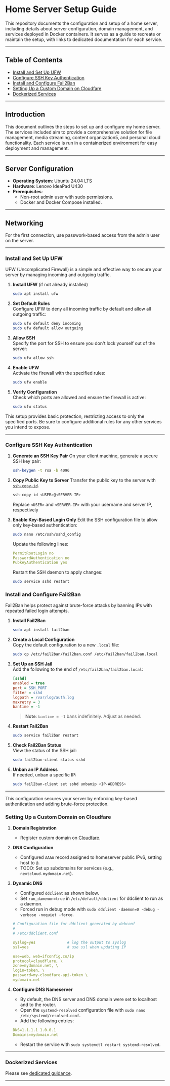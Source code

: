 # Home Server Setup Guide

This repository documents the configuration and setup of a home server, including details about server configuration, domain management, and services deployed in Docker containers. It serves as a guide to recreate or maintain the setup, with links to dedicated documentation for each service.

---

## Table of Contents

- [Install and Set Up UFW](#install-and-set-up-ufw)
- [Configure SSH Key Authentication](#configure-ssh-key-authentication)
- [Install and Configure Fail2Ban](#install-and-configure-fail2ban)
- [Setting Up a Custom Domain on Cloudfare](#setting-up-a-custom-domain-on-cloudfare)
- [Dockerized Services](#dockerized-services)
  
---

## Introduction

This document outlines the steps to set up and configure my home server. The services included aim to provide a comprehensive solution for file management, media streaming, content organization5, and personal cloud functionality. Each service is run in a containerized environment for easy deployment and management.

---

## Server Configuration

- **Operating System**: Ubuntu 24.04 LTS
- **Hardware**: Lenovo IdeaPad U430
- **Prerequisites**:
  - Non-root admin user with sudo permissions.
  - Docker and Docker Compose installed.

---

## Networking

For the first connection, use passwork-based access from the admin user on the server.

---

### Install and Set Up UFW

UFW (Uncomplicated Firewall) is a simple and effective way to secure your server by managing incoming and outgoing traffic.

1. **Install UFW** (if not already installed)  

   ```bash
   sudo apt install ufw
   ```

1. **Set Default Rules**  
   Configure UFW to deny all incoming traffic by default and allow all outgoing traffic:  

   ```bash
   sudo ufw default deny incoming
   sudo ufw default allow outgoing
   ```

1. **Allow SSH**  
   Specify the port for SSH to ensure you don't lock yourself out of the server:  

   ```bash
   sudo ufw allow ssh
   ```

1. **Enable UFW**  
   Activate the firewall with the specified rules:  

   ```bash
   sudo ufw enable
   ```

1. **Verify Configuration**  
   Check which ports are allowed and ensure the firewall is active:  

   ```bash
   sudo ufw status
   ```

This setup provides basic protection, restricting access to only the specified ports. Be sure to configure additional rules for any other services you intend to expose.

---

### Configure SSH Key Authentication

1. **Generate an SSH Key Pair**
   On your client machine, generate a secure SSH key pair:  

   ```bash
   ssh-keygen -t rsa -b 4096
   ```

1. **Copy Public Key to Server**
   Transfer the public key to the server with [`ssh-copy-id`](https://linux.die.net/man/1/ssh-copy-id).  

   ```bash
   ssh-copy-id <USER>@<SERVER-IP>
   ```

   Replace `<USER>` and `<SERVER-IP>` with your username and server IP, respectively

1. **Enable Key-Based Login Only**
   Edit the SSH configuration file to allow only key-based authentication:  

   ```bash
   sudo nano /etc/ssh/sshd_config
   ```

   Update the following lines:  

   ```yml
   PermitRootLogin no
   PasswordAuthentication no
   PubkeyAuthentication yes
   ```

   Restart the SSH daemon to apply changes:  

   ```bash
   sudo service sshd restart
   ```

### Install and Configure Fail2Ban

Fail2Ban helps protect against brute-force attacks by banning IPs with repeated failed login attempts.

1. **Install Fail2Ban**  

   ```bash
   sudo apt install fail2ban
   ```

1. **Create a Local Configuration**  
   Copy the default configuration to a new `.local` file:  

   ```bash
   sudo cp /etc/fail2ban/fail2ban.conf /etc/fail2ban/fail2ban.local
   ```

1. **Set Up an SSH Jail**  
   Add the following to the end of `/etc/fail2ban/fail2ban.local`:  

   ```ini
   [sshd]
   enabled = true
   port = SSH_PORT
   filter = sshd
   logpath = /var/log/auth.log
   maxretry = 3
   bantime = -1
   ```

   > **Note**: `bantime = -1` bans indefinitely. Adjust as needed.

1. **Restart Fail2Ban**  

   ```bash
   sudo service fail2ban restart
   ```

1. **Check Fail2Ban Status**  
   View the status of the SSH jail:  

   ```bash
   sudo fail2ban-client status sshd
   ```

1. **Unban an IP Address**  
   If needed, unban a specific IP:  

   ```bash
   sudo fail2ban-client set sshd unbanip <IP-ADDRESS>
   ```

---

This configuration secures your server by enforcing key-based authentication and adding brute-force protection.

### Setting Up a Custom Domain on Cloudfare

1. **Domain Registration**
   - Register custom domain on [Cloudfare][cloudfare_main].

1. **DNS Configuration**
   - Configured `AAAA` record assigned to homeserver public IPv6, setting host to `@`.
   - TODO: Set up subdomains for services (e.g., `nextcloud.mydomain.net`).

1. **Dynamic DNS**
   - Configured `ddclient` as shown below.
   - Set `run_damenon=true` in `/etc/default/ddclient` for ddclient to run as a daemon.
   - Forced run in debug mode with `sudo ddclient -daemon=0 -debug -verbose -noquiet -force`.
  
   ```yml
   # Configuration file for ddclient generated by debconf
   #
   # /etc/ddclient.conf
   
   syslog=yes              # log the output to syslog
   ssl=yes                 # use ssl when updating IP
   
   use=web, web=ifconfig.co/ip
   protocol=cloudflare, \
   zone=mydomain.net, \
   login=token, \
   password=my-cloudfare-api-token \
   mydomain.net
   ```

1. **Configure DNS Nameserver**
   - By default, the DNS server and DNS domain were set to localhost and to the router.
   - Open the `systemd-resolved` configuration file with `sudo nano /etc/systemd/resolved.conf`.
   - Add the following entries:
   
   ```yml
   DNS=1.1.1.1 1.0.0.1
   Domains=mydomain.net
   ```
   - Restart the service with `sudo systemctl restart systemd-resolved`.
---

### Dockerized Services

Please see [dedicated guidance](./services/README.md).

---

[cloudfare_main]:https://www.cloudflare.com/